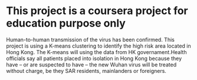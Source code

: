 # This project is a coursera project for education purpose only

Human-to-human transmission of the virus has been confirmed. This project is using a K-means clustering to identify the high risk area located in Hong Kong. The K-means will using the data from HK governament.Health officials say all patients placed into isolation in Hong Kong because they have – or are suspected to have – the new Wuhan virus will be treated without charge, be they SAR residents, mainlanders or foreigners.
